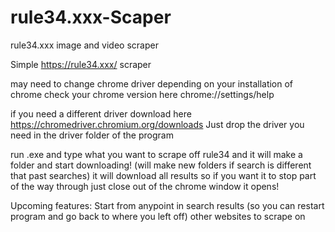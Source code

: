 # rule34.xxx-Scaper
rule34.xxx image and video scraper



Simple https://rule34.xxx/ scraper

may need to change chrome driver depending on your installation of chrome
  check your chrome version here chrome://settings/help
  
if you need a different driver download here
  https://chromedriver.chromium.org/downloads
        Just drop the driver you need in the driver folder of the program
        
        
run .exe and type what you want to scrape off rule34 and it will make a folder and start downloading! (will make new folders if search is different that past searches)
  it will download all results so if you want it to stop part of the way through just close out of the chrome window it opens!



Upcoming features:
  Start from anypoint in search results (so you can restart program and go back to where you left off)
  other websites to scrape on
